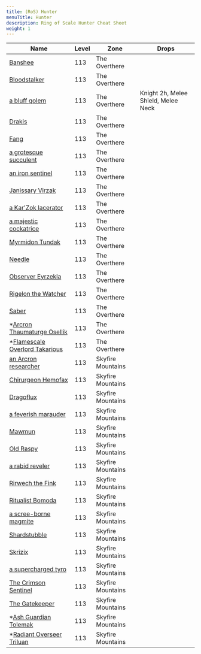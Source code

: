 ```yaml
---
title: (RoS) Hunter
menuTitle: Hunter
description: Ring of Scale Hunter Cheat Sheet
weight: 1
---
```


Name|Level|Zone|Drops
---|---|---|--- 
[Banshee](banshee)|113|The Overthere|
[Bloodstalker](bloodstalker)|113|The Overthere|
[a bluff golem](a_bluff_golem)|113|The Overthere|Knight 2h, Melee Shield, Melee Neck
[Drakis](drakis)|113|The Overthere|
[Fang](fang)|113|The Overthere|
[a grotesque succulent](a_grotesque_succulent)|113|The Overthere|
[an iron sentinel](an_iron_sentinel)|113|The Overthere|
[Janissary Virzak](janissary_virzak)|113|The Overthere|
[a Kar'Zok lacerator](a_karzok_lacerator)|113|The Overthere|
[a majestic cockatrice](a_majestic_cockatrice)|113|The Overthere|
[Myrmidon Tundak](myrmidon_tundak)|113|The Overthere|
[Needle](needle)|113|The Overthere|
[Observer Eyrzekla](observer_eyrzekla)|113|The Overthere|
[Rigelon the Watcher](rigelon_the_watcher)|113|The Overthere|
[Saber](saber)|113|The Overthere|
*[Arcron Thaumaturge Osellik](arcron_thaumaturge_osellik)|113|The Overthere|
*[Flamescale Overlord Takarious](flamescale_overlord_takarious)|113|The Overthere|
[an Arcron researcher](an_arcron_researcher)|113|Skyfire Mountains|
[Chirurgeon Hemofax](chirurgeon_hemofax)|113|Skyfire Mountains|
[Dragoflux](dragoflux)|113|Skyfire Mountains|
[a feverish marauder](a_feverish_marauder)|113|Skyfire Mountains|
[Mawmun](mawmun)|113|Skyfire Mountains|
[Old Raspy](old_raspy)|113|Skyfire Mountains|
[a rabid reveler](a_rabid_reveler)|113|Skyfire Mountains|
[Rirwech the Fink](rirwech_the_fink)|113|Skyfire Mountains|
[Ritualist Bomoda](ritualist_bomoda)|113|Skyfire Mountains|
[a scree-borne magmite](a_screeborne_magmite)|113|Skyfire Mountains|
[Shardstubble](shardstubble)|113|Skyfire Mountains|
[Skrizix](skrizix)|113|Skyfire Mountains|
[a supercharged tyro](a_supercharged_tyro)|113|Skyfire Mountains|
[The Crimson Sentinel](the_crimson_sentinel)|113|Skyfire Mountains|
[The Gatekeeper](the_gatekeeper)|113|Skyfire Mountains|
*[Ash Guardian Tolemak](ash_guardian_tolemak)|113|Skyfire Mountains|
*[Radiant Overseer Triluan](radiant_overseer_triluan)|113|Skyfire Mountains|
